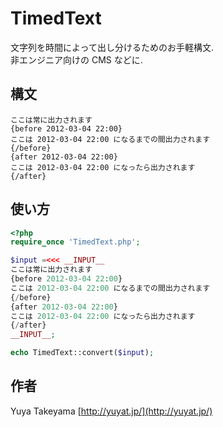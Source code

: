 TimedText
=========

文字列を時間によって出し分けるためのお手軽構文.  
非エンジニア向けの CMS などに.

構文
----

```
ここは常に出力されます
{before 2012-03-04 22:00}
ここは 2012-03-04 22:00 になるまでの間出力されます
{/before}
{after 2012-03-04 22:00}
ここは 2012-03-04 22:00 になったら出力されます
{/after}
```

使い方
------

```php
<?php
require_once 'TimedText.php';

$input =<<< __INPUT__
ここは常に出力されます
{before 2012-03-04 22:00}
ここは 2012-03-04 22:00 になるまでの間出力されます
{/before}
{after 2012-03-04 22:00}
ここは 2012-03-04 22:00 になったら出力されます
{/after}
__INPUT__;

echo TimedText::convert($input);
```

作者
----

Yuya Takeyama [http://yuyat.jp/](http://yuyat.jp/)
